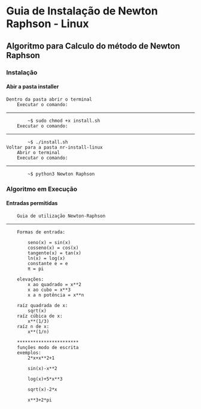 # **Guia de Instalação de Newton Raphson - Linux**
## Algoritmo para Calculo do método de Newton Raphson
### Instalação
#### Abir a pasta installer
    Dentro da pasta abrir o terminal 
        Executar o comando: 
*********************************
            ~$ sudo chmod +x install.sh
        Executar o comando: 
*********************************
            ~$ ./install.sh
    Voltar para a pasta nr-install-linux
        Abrir o terminal 
        Executar o comando:
*********************************        
            ~$ python3 Newton Raphson


### Algoritmo em Execução
#### Entradas permitidas
        Guia de utilização Newton-Raphson 
*********************************
        Formas de entrada:

            seno(x) = sin(x)
            cosseno(x) = cos(x)
            tangente(x) = tan(x)
            ln(x) = log(x)
            constante e = e
            π = pi

        elevações:
            x ao quadrado = x**2
            x ao cubo = x**3
            x a n potência = x**n

        raíz quadrada de x:
            sqrt(x)
        raíz cúbica de x:
            x**(1/3)
        raíz n de x:
            x**(1/n)

        ***********************
        funções modo de escrita
        exemplos:
            2*x+x**2+1

            sin(x)-x**2

            log(x)+5*x**3

            sqrt(x)-2*x

            x**3+2*pi
